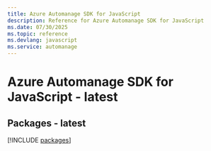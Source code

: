 ```yaml
---
title: Azure Automanage SDK for JavaScript
description: Reference for Azure Automanage SDK for JavaScript
ms.date: 07/30/2025
ms.topic: reference
ms.devlang: javascript
ms.service: automanage
---
```

# Azure Automanage SDK for JavaScript - latest
## Packages - latest
[!INCLUDE [packages](automanage-index.md)]